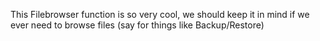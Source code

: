 This Filebrowser function is so very cool, we should keep it in mind if we ever need to browse files (say for things like Backup/Restore)
